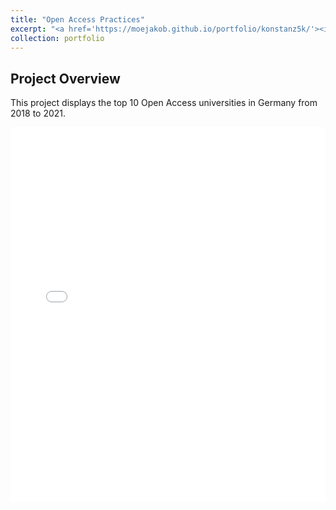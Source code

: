 ```yaml
---
title: "Open Access Practices"
excerpt: "<a href='https://moejakob.github.io/portfolio/konstanz5k/'><img src='/images/Running.png'></a><br/>In this project I explore some data from a weekly 5 kilometer running event I help organise."
collection: portfolio
---
```


## Project Overview

This project displays the top 10 Open Access universities in Germany from 2018 to 2021.

<iframe src="{{ 'https://moejakob.github.io/images/top_100_oa_unis_world_2018-2021.html' | relative_url }}" width="100%" height="600px" frameborder="0"></iframe>
